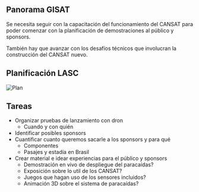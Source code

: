 ## Panorama GISAT

Se necesita seguir con la capacitación del funcionamiento del CANSAT para poder comenzar con la planificación de demostraciones al público y sponsors.

También hay que avanzar con los desafíos técnicos que involucran la construcción del CANSAT nuevo.

## Planificación LASC
![Plan](http://www.plantuml.com/plantuml/proxy?cache=no&src=https://raw.githubusercontent.com/gisat-udec/pillan/main/plan.iuml)

## Tareas

- Organizar pruebas de lanzamiento con dron
  - Cuando y con quién
- Identificar posibles sponsors
- Cuantificar cuanto queremos sacarle a los sponsors y para qué
  - Componentes
  - Pasajes y estadía en Brasil
- Crear material e idear experiencias para el público y sponsors
  - Demostración en vivo de despliegue del paracaídas?
  - Exposición sobre lo util de los CANSAT?
  - Juegos que hagan uso de los sensores incluidos?
  - Animación 3D sobre el sistema de paracaídas?